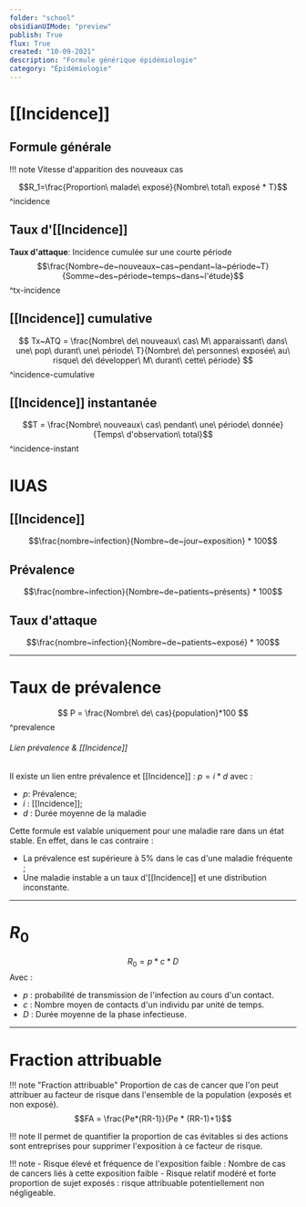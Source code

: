 ```yaml
---
folder: "school"
obsidianUIMode: "preview"
publish: True
flux: True
created: "10-09-2021"
description: "Formule générique épidémiologie"
category: "Épidémiologie"
---
```

# [[Incidence]]
## Formule générale

!!! note 
	Vitesse d'apparition des nouveaux cas

$$R_1=\frac{Proportion\ malade\ exposé}{Nombre\ total\ exposé * T}$$^incidence

## Taux d'[[Incidence]] 
**Taux d'attaque**: Incidence cumulée sur une courte période
$$\frac{Nombre~de~nouveaux~cas~pendant~la~période~T}{Somme~des~période~temps~dans~l'étude}$$^tx-incidence

## [[Incidence]] cumulative
$$ Tx~ATQ = \frac{Nombre\ de\ nouveaux\ cas\ M\ apparaissant\ dans\ une\ pop\ durant\ une\ période\ T}{Nombre\ de\ personnes\ exposée\ au\ risque\ de\ développer\ M\ durant\ cette\ période} $$^incidence-cumulative


## [[Incidence]] instantanée
$$T = \frac{Nombre\ nouveaux\ cas\ pendant\ une\ période\ donnée}{Temps\ d'observation\ total}$$^incidence-instant


# IUAS
## [[Incidence]] 
$$\frac{nombre~infection}{Nombre~de~jour~exposition} * 100$$

## Prévalence
$$\frac{nombre~infection}{Nombre~de~patients~présents} * 100$$

## Taux d'attaque
$$\frac{nombre~infection}{Nombre~de~patients~exposé} * 100$$

---
# Taux de prévalence
$$ P = \frac{Nombre\ de\ cas}{population}*100 $$^prevalence

###### Lien prévalence & [[Incidence]]
Il existe un lien entre prévalence et [[Incidence]] : $p=i*d$ avec :
- $p$: Prévalence;
- $i$ : [[Incidence]];
- $d$ : Durée moyenne de la maladie

Cette formule est valable uniquement pour une maladie rare dans un état stable. En effet, dans le cas contraire :
- La prévalence est supérieure à 5% dans le cas d'une maladie fréquente ;
- Une maladie instable a un taux d'[[Incidence]] et une distribution inconstante.

---
# $R_0$
$$R_0 = p*c*D$$
Avec :
- $p$ : probabilité de transmission de l'infection au cours d'un contact.
- $c$ : Nombre moyen de contacts d'un individu par unité de temps.
- $D$ : Durée moyenne de la phase infectieuse.

---
# Fraction attribuable
!!! note "Fraction attribuable"
	Proportion de cas de cancer que l'on peut attribuer au facteur de risque dans l'ensemble de la population (exposés et non exposé). 
$$FA = \frac{Pe*(RR-1)}{Pe * (RR-1)+1}$$


!!! note 
	Il permet de quantifier la proportion de cas évitables si des actions sont entreprises pour supprimer l'exposition à ce facteur de risque.

!!! note 
	- Risque élevé et fréquence de l'exposition faible : Nombre de cas de cancers liés à cette exposition faible 
	- Risque relatif modéré et forte proportion de sujet exposés : risque attribuable potentiellement non négligeable.

